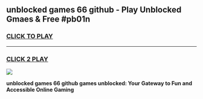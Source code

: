 
## unblocked games 66 github - Play Unblocked Gmaes & Free #pb01n
<h3>
<a href="https://news.freeplayer.one?title=unblocked_games_66_github&ref=03M">CLICK TO PLAY</a></h3>
<hr>

<h3>
<a href="https://news.freeplayer.one?title=unblocked_games_66_github&ref=03M">CLICK 2 PLAY</a>
  
</h3>

<a href="https://news.freeplayer.one?title=unblocked_games_66_github&ref=03M"><img src="https://clearcache.store/games.png"></a>


**unblocked games 66 github games unblocked: Your Gateway to Fun and Accessible Online Gaming**

